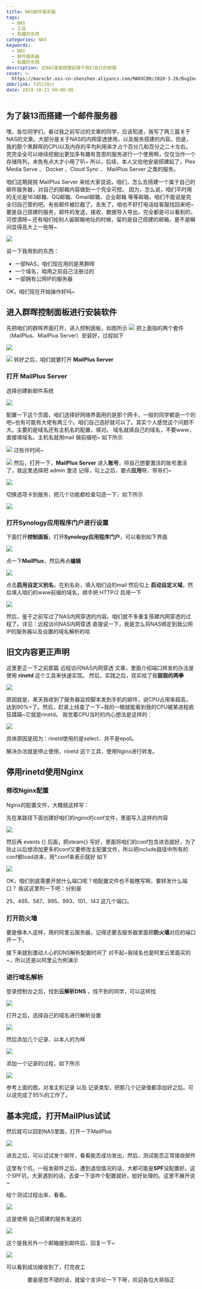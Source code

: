 ```yaml
---
title: NAS邮件服务器
tags:
  - NAS
  - 工具
  - 有趣的东西
categories: NAS
keywords:
  - NAS
  - 邮件服务器
  - 有趣的东西
description: 在NAS里面搭建起属于我们自己的邮箱
cover: >-
  https://marxcbr.oss-cn-shenzhen.aliyuncs.com/MARXCBR/2020-3-26/BogImages/1585214641951.png
abbrlink: fd5228cc
date: 2019-10-21 00:00:00
---
```


## 为了装13而搭建一个邮件服务器

嘿，各位同学们，看过我之前写过的文章的同学，应该知道，我写了两三篇关于NAS的文章。大部分是关于NAS的内网穿透使用，以及服务搭建的内容。但是，我的那个黑群晖的CPU以及内存的平均利用率才占个百分几和百分之二十左右。
完完全全可以继续挖掘出更加多有趣有意思的服务进行一个使用啊，仅仅当作一个存储阵列，未免有点大才小用了叭~
所以，后续，本人又给他安装搭建起了，Plex Media Serve 、 Docker 、Cloud Sync 、 MailPlus Server 之类的服务。

咱们这期就挑 MailPlus Server 来给大家说说，咱们，怎么去搭建一个属于自己的邮件服务器，对自己的邮箱内容做到一个完全可控。
因为，怎么说，咱们平时用的无论是163邮箱、QQ邮箱、Gmail邮箱、企业邮箱 等等邮箱，咱们不能说是完全归自己管的吧。有些邮件被拦截了，丢失了，咱也不好打电话给客服找回来吧~
要是自己搭建的服务，邮件的发送，接收，数据导入导出，完全都是可以看到的，可控滴呀~
还有咱们给别人留邮箱地址的时候，留的是自己搭建的邮箱，是不是瞬间显得高大上一些呀~

![](https://marxcbr.oss-cn-shenzhen.aliyuncs.com/MARXCBR/2019-10-21/NAS邮件服务器/1571654314451.png)

说一下我用到的东西：

 - 一部NAS，咱们现在用的是黑群晖
 - 一个域名，咱用之前自己注册过的
 - 一部拥有公网IP的服务器


OK，咱们现在开始操作好吗~

## 进入群晖控制面板进行安装软件

先把咱们的群晖界面打开，进入控制面板，如图所示
![](https://marxcbr.oss-cn-shenzhen.aliyuncs.com/MARXCBR/2019-10-16/NAS邮件服务器/1571225285844.png)
把上面指的两个套件（MailPlus、MialPlus Server）安装好，过程如下

![](https://marxcbr.oss-cn-shenzhen.aliyuncs.com/MARXCBR/2019-10-16/NAS邮件服务器/1571225300770.png)

![](https://marxcbr.oss-cn-shenzhen.aliyuncs.com/MARXCBR/2019-10-16/NAS邮件服务器/1571225319869.png)
转好之后，咱们就要打开 **MailPlus Server**

### 打开 MailPlus Server

选择创建新邮件系统

![](https://marxcbr.oss-cn-shenzhen.aliyuncs.com/MARXCBR/2019-10-16/NAS邮件服务器/1571225856682.png)

配置一下这个页面，咱们选择好网络界面用的是那个网卡，一般的同学都是一个的吧~也有可能有大佬有两三个。咱们自己选好就可以了。其实个人感觉这个问题不大。主要的是域名还有主机名的配置，填对。
域名就填自己的域名，不要www，直接填域名。主机名就用mail 做前缀吧~
如下所示

![](https://marxcbr.oss-cn-shenzhen.aliyuncs.com/MARXCBR/2019-10-16/NAS邮件服务器/1571225903553.png)
过些许时间~

![](https://marxcbr.oss-cn-shenzhen.aliyuncs.com/MARXCBR/2019-10-16/NAS邮件服务器/1571225963356.png)
然后，打开一下，**MailPlus Server**
进入**账号**，将自己想要激活的账号激活了，我这里选择把 admin 激活
记得，勾上之后，要点**应用**呀，带哥们~


![](https://marxcbr.oss-cn-shenzhen.aliyuncs.com/MARXCBR/2019-10-16/NAS邮件服务器/1571226020897.png)

切换选项卡到服务，把几个功能都检查勾选一下，如下所示

![](https://marxcbr.oss-cn-shenzhen.aliyuncs.com/MARXCBR/2019-10-21/NAS邮件服务器/1571655765861.png)

### 打开Synology应用程序门户进行设置

下面打开**控制面板**，打开**Synology应用程序门户**，可以看到如下界面

![](https://marxcbr.oss-cn-shenzhen.aliyuncs.com/MARXCBR/2019-10-16/NAS邮件服务器/1571226056643.png)

点一下**MailPlus**，然后再点**编辑**


![](https://marxcbr.oss-cn-shenzhen.aliyuncs.com/MARXCBR/2019-10-16/NAS邮件服务器/1571226080767.png)

点击**启用自定义别名**，在别名处，填入咱们设的mail
然后勾上 **启动自定义域**，然后填入咱们的www前缀的域名，顺手把 HTTP/2 启用一下

![](https://marxcbr.oss-cn-shenzhen.aliyuncs.com/MARXCBR/2019-10-21/NAS邮件服务器/1571655352670.png)

然后，鉴于之前写过了NAS内网穿透的内容。咱们就不多重复搭建内网穿透的过程了。详见：远程访问NAS内网穿透
直接说一下，我是怎么将NAS绑定到我公网IP的服务器以及设置的域名解析的哈

## 旧文内容更正声明

这里更正一下之前那篇 远程访问NAS内网穿透 文章，里面介绍端口转发的办法是使用 **rinetd** 这个工具来快速实现。
然后，实践之后，现实给了我**狠狠的两拳**

![](https://marxcbr.oss-cn-shenzhen.aliyuncs.com/MARXCBR/2019-10-21/NAS邮件服务器/1571656268500.png)

原因就是，某天我收到了服务器监控脚本发到手机的邮件，说CPU占用率超高，达到90%+了。然后，赶紧上线查了一下~我的一眼就能看到我的CPU被某进程疯狂蹂躏~它就是rinetd。
我觉着CPU当时的内心想法是这样的：

![](https://marxcbr.oss-cn-shenzhen.aliyuncs.com/MARXCBR/2019-10-21/NAS邮件服务器/1571656493685.png)

具体原因是因为：rinetd使用的是select、并不是epoll。

解决办法就是停止使用，rinetd 这个工具，使用Nginx进行转发。

## 停用rinetd使用Nginx
### 修改Nginx配置
Nginx的配置文件，大概就这样写：

先在某路径下面创建好咱们的nginx的conf文件，里面写入这样的内容

![](https://marxcbr.oss-cn-shenzhen.aliyuncs.com/MARXCBR/2019-10-21/NAS邮件服务器/1571656784005.png)

然后再 events {} 后面，把steam{} 写好，里面将咱们的conf包含进去就好，为了防止以后想添加更多的conf又要修改主配置文件，所以把include路径中所有的conf都load进来，用\*.conf来表示就好
如下

![](https://marxcbr.oss-cn-shenzhen.aliyuncs.com/MARXCBR/2019-10-21/NAS邮件服务器/1571657157327.png)

OK，咱们到底需要开放什么端口呢？咱配置文件也不能瞎写啊，要转发什么端口？
我这这里列一下吧：分别是

25、465、587、995、993、101、143 这几个端口。
### 打开防火墙
要是像本人这样，用的阿里云服务器，记得还要去服务器里面把**防火墙**对应的端口开一下。

接下来就到激动人心的DNS解析配置时间了
对不起~我域名也是阿里云里面买的~，所以还是以阿里云为例演示
### 进行域名解析
登录控制台之后，找到**云解析DNS** ，找不到的同学，可以这样找

![](https://marxcbr.oss-cn-shenzhen.aliyuncs.com/MARXCBR/2019-10-21/NAS邮件服务器/1571657615555.png)

打开之后，选择自己的域名进行解析设置

![](https://marxcbr.oss-cn-shenzhen.aliyuncs.com/MARXCBR/2019-10-21/NAS邮件服务器/1571657714243.png)

然后添加几个记录、以本人的为样

![](https://marxcbr.oss-cn-shenzhen.aliyuncs.com/MARXCBR/2019-10-21/NAS邮件服务器/1571658418224.png)

添加一个记录的过程，如下所示

![](https://marxcbr.oss-cn-shenzhen.aliyuncs.com/MARXCBR/2019-10-21/NAS邮件服务器/1571657931632.png)

参考上面的图，对准主机记录 以及 记录类型，把那几个记录值都添加好之后。可以说完成了95%的工作了。

## 基本完成，打开MailPlus试试
然后就可以回到NAS里面，打开一下MailPlus

![](https://marxcbr.oss-cn-shenzhen.aliyuncs.com/MARXCBR/2019-10-21/NAS邮件服务器/1571658057369.png)

进去之后，可以试试发个邮件，看看能否成功发出，然后，测试能否正常接收邮件

这里有个坑，一般发邮件之后，遭到退信情况的话，大都可能是**SPF**没配置好。这个SPF坑，大家遇到的话，去查一下该咋个配置就好，挺好处理的。这里不展开说~

给个测试过程出来，看看。

![](https://marxcbr.oss-cn-shenzhen.aliyuncs.com/MARXCBR/2019-10-21/NAS邮件服务器/1571661180135.png)

这是使用 自己搭建的服务发送的


![](https://marxcbr.oss-cn-shenzhen.aliyuncs.com/MARXCBR/2019-10-21/NAS邮件服务器/1571661200375.png)

这个是我另外一个邮箱接到邮件后，回复一下~


![](https://marxcbr.oss-cn-shenzhen.aliyuncs.com/MARXCBR/2019-10-21/NAS邮件服务器/1571660132121.png)

可以看到成功接收到了，打完收工

<center>要是感觉不错的话，就留个言评论一下下呀，欢迎各位大哥指正</center>